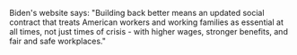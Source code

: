 Biden's website says: "Building back better means an updated social contract that treats American workers and working families as essential at all times, not just times of crisis - with higher wages, stronger benefits, and fair and safe workplaces."
